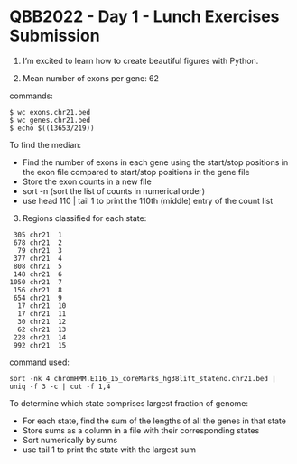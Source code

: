  # QBB2022 - Day 1 - Lunch Exercises Submission

 1. I’m excited to learn how to create beautiful figures with Python.

 2. Mean number of exons per gene: 62

commands: 
```
$ wc exons.chr21.bed
$ wc genes.chr21.bed
$ echo $((13653/219)) 
```

To find the median:

* Find the number of exons in each gene using the start/stop positions in the exon file compared to start/stop positions in the gene file  
* Store the exon counts in a new file  
* sort -n (sort the list of counts in numerical order)  
* use head 110 | tail 1 to print the 110th (middle) entry of the count list  
3. Regions classified for each state: 
```
 305 chr21	1
 678 chr21	2
  79 chr21	3
 377 chr21	4
 808 chr21	5
 148 chr21	6
1050 chr21	7
 156 chr21	8
 654 chr21	9
  17 chr21	10
  17 chr21	11
  30 chr21	12
  62 chr21	13
 228 chr21	14
 992 chr21	15
```
command used: 
```
sort -nk 4 chromHMM.E116_15_coreMarks_hg38lift_stateno.chr21.bed | uniq -f 3 -c | cut -f 1,4
```

To determine which state comprises largest fraction of genome:
* For each state, find the sum of the lengths of all the genes in that state
* Store sums as a column in a file with their corresponding states
* Sort numerically by sums
* use tail 1 to print the state with the largest sum